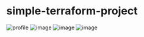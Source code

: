 # simple-terraform-project
![profile](https://github.com/user-attachments/assets/14a06455-435d-4a3a-b481-63d5fcf60c26)
![image](https://github.com/user-attachments/assets/5f6886ee-ea64-47e1-a0b6-e97ea8b25469)
![image](https://github.com/user-attachments/assets/230ce04d-2f96-4d93-88e9-564f6ab13579)
![image](https://github.com/user-attachments/assets/72e59bbd-a532-4c9f-b9f5-159188fb3dd1)
